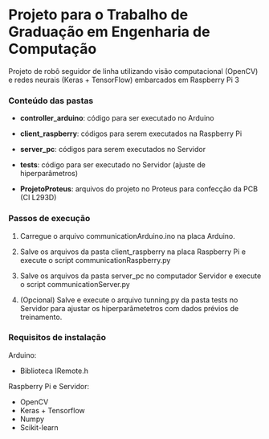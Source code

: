 # Projeto para o Trabalho de Graduação em Engenharia de Computação

Projeto de robô seguidor de linha utilizando visão computacional (OpenCV) e redes neurais (Keras + TensorFlow) embarcados em Raspberry Pi 3

### Conteúdo das pastas

- <b>controller_arduino</b>: código para ser executado no Arduino

- <b>client_raspberry</b>: códigos para serem executados na Raspberry Pi

- <b>server_pc</b>: códigos para serem executados no Servidor

- <b>tests</b>: código para ser executado no Servidor (ajuste de hiperparâmetros)

- <b>ProjetoProteus</b>: arquivos do projeto no Proteus para confecção da PCB (CI L293D)

### Passos de execução

1. Carregue o arquivo communicationArduino.ino na placa Arduino.

2. Salve os arquivos da pasta client_raspberry na placa Raspberry Pi e execute o script communicationRaspberry.py

3. Salve os arquivos da pasta server_pc no computador Servidor e execute o script communicationServer.py

4. (Opcional) Salve e execute o arquivo tunning.py da pasta tests no Servidor para ajustar os hiperparâmetetros com dados prévios de treinamento.

### Requisitos de instalação

Arduino:
  - Biblioteca IRemote.h

Raspberry Pi e Servidor:
  - OpenCV
  - Keras + Tensorflow
  - Numpy
  - Scikit-learn
